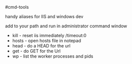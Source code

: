 #cmd-tools

handy aliases for IIS and windows dev

add to your path and run in administrator command window

- kill - reset iis immediately /timeout:0
- hosts - open hosts file in notepad
- head - do a HEAD for the url
- get - do GET for the Url
- wp - list the worker processes and pids

